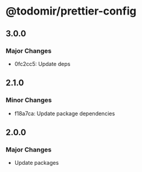 # @todomir/prettier-config

## 3.0.0

### Major Changes

- 0fc2cc5: Update deps

## 2.1.0

### Minor Changes

- f18a7ca: Update package dependencies

## 2.0.0

### Major Changes

- Update packages
